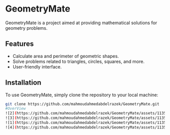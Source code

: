 # GeometryMate

GeometryMate is a project aimed at providing mathematical solutions for geometry problems.

## Features

- Calculate area and perimeter of geometric shapes.
- Solve problems related to triangles, circles, squares, and more.
- User-friendly interface.

## Installation

To use GeometryMate, simply clone the repository to your local machine:

```bash
git clone https://github.com/mahmoudahmedabdelrazek/GeometryMate.git
#OverView
![2](https://github.com/mahmoudahmedabdelrazek/GeometryMate/assets/113595858/19a5d4d2-e8da-4dbd-98f4-1aa8a31157c1)
![3](https://github.com/mahmoudahmedabdelrazek/GeometryMate/assets/113595858/03bcca11-7b31-441a-b5f4-46673b30e32a)
![1](https://github.com/mahmoudahmedabdelrazek/GeometryMate/assets/113595858/099260db-eeb4-46f7-8520-94a2f6080d75)
![4](https://github.com/mahmoudahmedabdelrazek/GeometryMate/assets/113595858/a5a0948a-148e-43c8-9051-627fec49b8ef)
